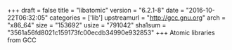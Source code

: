 +++
draft = false
title = "libatomic"
version = "6.2.1-8"
date = "2016-10-22T06:32:05"
categories = ['lib']
upstreamurl = "http://gcc.gnu.org"
arch = "x86_64"
size = "153692"
usize = "791042"
sha1sum = "3561a56fd8021c159173fc00ecdb34990e932853"
+++
Atomic libraries from GCC